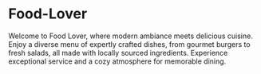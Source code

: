 # Food-Lover
Welcome to Food Lover, where modern ambiance meets delicious cuisine. Enjoy a diverse menu of expertly crafted dishes, from gourmet burgers to fresh salads, all made with locally sourced ingredients. Experience exceptional service and a cozy atmosphere for memorable dining.
